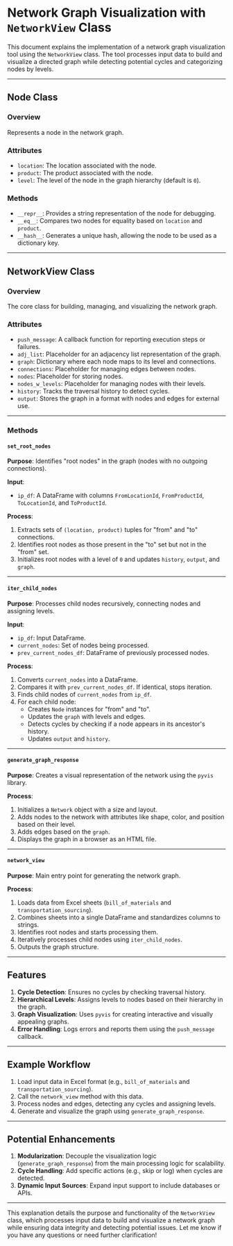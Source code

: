 # Network Graph Visualization with `NetworkView` Class

This document explains the implementation of a network graph visualization tool using the `NetworkView` class. The tool processes input data to build and visualize a directed graph while detecting potential cycles and categorizing nodes by levels.

---

## Node Class

### Overview
Represents a node in the network graph.

### Attributes
- `location`: The location associated with the node.
- `product`: The product associated with the node.
- `level`: The level of the node in the graph hierarchy (default is `0`).

### Methods
- `__repr__`: Provides a string representation of the node for debugging.
- `__eq__`: Compares two nodes for equality based on `location` and `product`.
- `__hash__`: Generates a unique hash, allowing the node to be used as a dictionary key.

---

## NetworkView Class

### Overview
The core class for building, managing, and visualizing the network graph.

### Attributes
- `push_message`: A callback function for reporting execution steps or failures.
- `adj_list`: Placeholder for an adjacency list representation of the graph.
- `graph`: Dictionary where each node maps to its level and connections.
- `connections`: Placeholder for managing edges between nodes.
- `nodes`: Placeholder for storing nodes.
- `nodes_w_levels`: Placeholder for managing nodes with their levels.
- `history`: Tracks the traversal history to detect cycles.
- `output`: Stores the graph in a format with nodes and edges for external use.

---

### Methods

#### `set_root_nodes`

**Purpose**: Identifies "root nodes" in the graph (nodes with no outgoing connections).

**Input**:
- `ip_df`: A DataFrame with columns `FromLocationId`, `FromProductId`, `ToLocationId`, and `ToProductId`.

**Process**:
1. Extracts sets of `(location, product)` tuples for "from" and "to" connections.
2. Identifies root nodes as those present in the "to" set but not in the "from" set.
3. Initializes root nodes with a level of `0` and updates `history`, `output`, and `graph`.

---

#### `iter_child_nodes`

**Purpose**: Processes child nodes recursively, connecting nodes and assigning levels.

**Input**:
- `ip_df`: Input DataFrame.
- `current_nodes`: Set of nodes being processed.
- `prev_current_nodes_df`: DataFrame of previously processed nodes.

**Process**:
1. Converts `current_nodes` into a DataFrame.
2. Compares it with `prev_current_nodes_df`. If identical, stops iteration.
3. Finds child nodes of `current_nodes` from `ip_df`.
4. For each child node:
   - Creates `Node` instances for "from" and "to".
   - Updates the `graph` with levels and edges.
   - Detects cycles by checking if a node appears in its ancestor's history.
   - Updates `output` and `history`.

---

#### `generate_graph_response`

**Purpose**: Creates a visual representation of the network using the `pyvis` library.

**Process**:
1. Initializes a `Network` object with a size and layout.
2. Adds nodes to the network with attributes like shape, color, and position based on their level.
3. Adds edges based on the `graph`.
4. Displays the graph in a browser as an HTML file.

---

#### `network_view`

**Purpose**: Main entry point for generating the network graph.

**Process**:
1. Loads data from Excel sheets (`bill_of_materials` and `transportation_sourcing`).
2. Combines sheets into a single DataFrame and standardizes columns to strings.
3. Identifies root nodes and starts processing them.
4. Iteratively processes child nodes using `iter_child_nodes`.
5. Outputs the graph structure.

---

## Features

1. **Cycle Detection**: Ensures no cycles by checking traversal history.
2. **Hierarchical Levels**: Assigns levels to nodes based on their hierarchy in the graph.
3. **Graph Visualization**: Uses `pyvis` for creating interactive and visually appealing graphs.
4. **Error Handling**: Logs errors and reports them using the `push_message` callback.

---

## Example Workflow

1. Load input data in Excel format (e.g., `bill_of_materials` and `transportation_sourcing`).
2. Call the `network_view` method with this data.
3. Process nodes and edges, detecting any cycles and assigning levels.
4. Generate and visualize the graph using `generate_graph_response`.

---

## Potential Enhancements

1. **Modularization**: Decouple the visualization logic (`generate_graph_response`) from the main processing logic for scalability.
2. **Cycle Handling**: Add specific actions (e.g., skip or log) when cycles are detected.
3. **Dynamic Input Sources**: Expand input support to include databases or APIs.

---

This explanation details the purpose and functionality of the `NetworkView` class, which processes input data to build and visualize a network graph while ensuring data integrity and detecting potential issues. Let me know if you have any questions or need further clarification!
